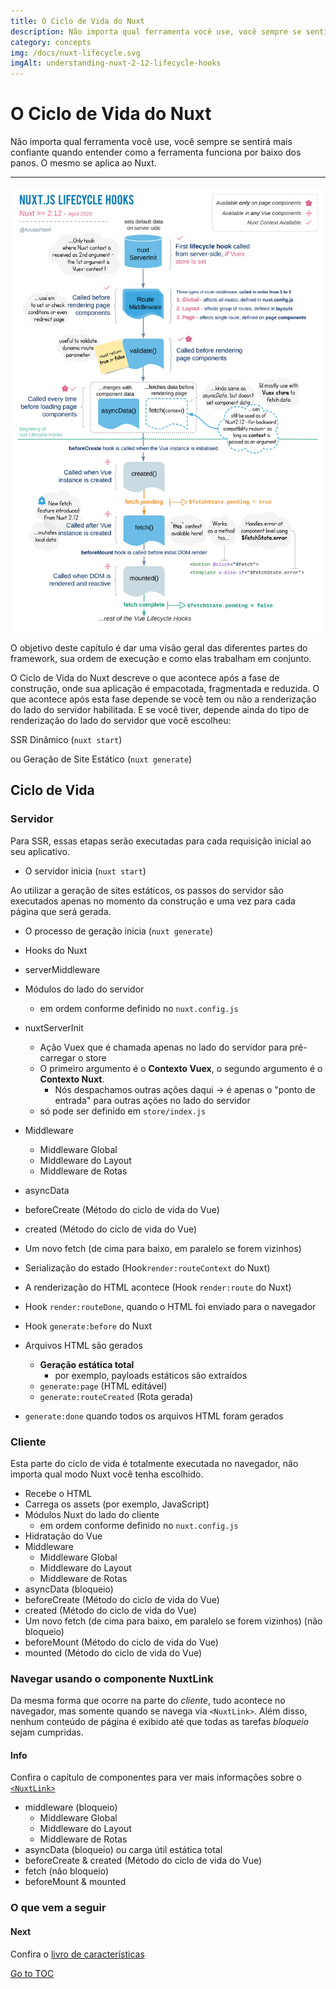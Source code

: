 ```yaml
---
title: O Ciclo de Vida do Nuxt
description: Não importa qual ferramenta você use, você sempre se sentirá mais confiante quando entender como a ferramenta funciona por baixo dos panos. O mesmo se aplica ao Nuxt.
category: concepts
img: /docs/nuxt-lifecycle.svg
imgAlt: understanding-nuxt-2-12-lifecycle-hooks
---
```


# O Ciclo de Vida do Nuxt

Não importa qual ferramenta você use, você sempre se sentirá mais confiante quando entender como a ferramenta funciona por baixo dos panos. O mesmo se aplica ao Nuxt.

---

![](../docs/nuxt-lifecycle.svg)

O objetivo deste capítulo é dar uma visão geral das diferentes partes do framework, sua ordem de execução e como elas trabalham em conjunto.

O Ciclo de Vida do Nuxt descreve o que acontece após a fase de construção, onde sua aplicação é empacotada, fragmentada e reduzida. O que acontece após esta fase depende se você tem ou não a renderização do lado do servidor habilitada. E se você tiver, depende ainda do tipo de renderização do lado do servidor que você escolheu:

SSR Dinâmico (`nuxt start`)

ou Geração de Site Estático (`nuxt generate`)

## Ciclo de Vida

### Servidor

Para SSR, essas etapas serão executadas para cada requisição inicial ao seu aplicativo.

- O servidor inicia (`nuxt start`)

Ao utilizar a geração de sites estáticos, os passos do servidor são executados apenas no momento da construção e uma vez para cada página que será gerada.

- O processo de geração inicia (`nuxt generate`)

- Hooks do Nuxt
- serverMiddleware
- Módulos do lado do servidor
  - em ordem conforme definido no `nuxt.config.js`
- nuxtServerInit
  - Ação Vuex que é chamada apenas no lado do servidor para pré-carregar o store
  - O primeiro argumento é o **Contexto Vuex**, o segundo argumento é o **Contexto Nuxt**.
    - Nós despachamos outras ações daqui → é apenas o "ponto de entrada" para outras ações no lado do servidor
  - só pode ser definido em `store/index.js`
- Middleware
  - Middleware Global
  - Middleware do Layout
  - Middleware de Rotas
- asyncData
- beforeCreate (Método do ciclo de vida do Vue)
- created (Método do ciclo de vida do Vue)
- Um novo fetch (de cima para baixo, em paralelo se forem vizinhos)
- Serialização do estado (Hook`render:routeContext` do Nuxt)
- A renderização do HTML acontece (Hook `render:route` do Nuxt)
- Hook `render:routeDone`, quando o HTML foi enviado para o navegador
- Hook `generate:before` do Nuxt
- Arquivos HTML são gerados
  - **Geração estática total**
    - por exemplo, payloads estáticos são extraídos
  - `generate:page` (HTML editável)
  - `generate:routeCreated` (Rota gerada)
- `generate:done` quando todos os arquivos HTML foram gerados

### Cliente

Esta parte do ciclo de vida é totalmente executada no navegador, não importa qual modo Nuxt você tenha escolhido.

- Recebe o HTML
- Carrega os assets (por exemplo, JavaScript)
- Módulos Nuxt do lado do cliente
  - em ordem conforme definido no `nuxt.config.js`
- Hidratação do Vue
- Middleware
  - Middleware Global
  - Middleware do Layout
  - Middleware de Rotas
- asyncData (bloqueio)
- beforeCreate (Método do ciclo de vida do Vue)
- created (Método do ciclo de vida do Vue)
- Um novo fetch (de cima para baixo, em paralelo se forem vizinhos) (não bloqueio)
- beforeMount (Método do ciclo de vida do Vue)
- mounted (Método do ciclo de vida do Vue)

### Navegar usando o componente NuxtLink

Da mesma forma que ocorre na parte do _cliente_, tudo acontece no navegador, mas somente quando se navega via `<NuxtLink>`. Além disso, nenhum conteúdo de página é exibido até que todas as tarefas _bloqueio_ sejam cumpridas.

#### Info
Confira o capítulo de componentes para ver mais informações sobre o [`<NuxtLink>`](./features/nuxt-components#the-nuxtlink-component)


- middleware (bloqueio)
  - Middleware Global
  - Middleware do Layout
  - Middleware de Rotas
- asyncData (bloqueio) ou carga útil estática total
- beforeCreate & created (Método do ciclo de vida do Vue)
- fetch (não bloqueio)
- beforeMount & mounted

### O que vem a seguir

#### Next
Confira o [livro de características](./features/rendering-modes)

<span style='float: footnote;'><a href="../index.html#toc">Go to TOC</a></span>
